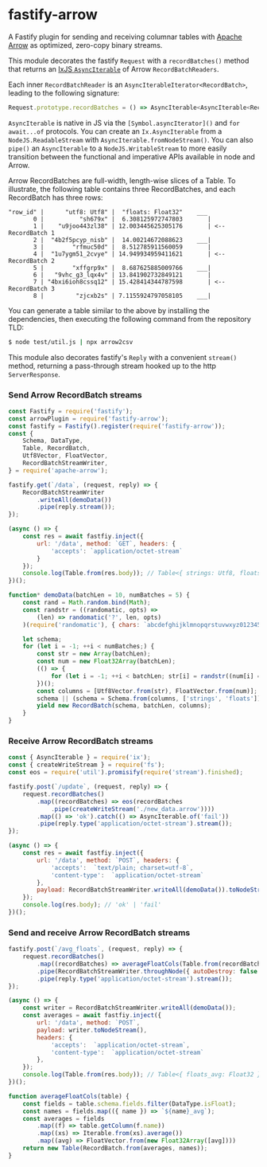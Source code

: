 # fastify-arrow
A Fastify plugin for sending and receiving columnar tables with [Apache Arrow](https://github.com/apache/arrow) as optimized, zero-copy binary streams.

This module decorates the fastify `Request` with a `recordBatches()` method that returns an [IxJS `AsyncIterable`](https://github.com/ReactiveX/IxJS#asynciterable) of Arrow `RecordBatchReaders`.

Each inner `RecordBatchReader` is an `AsyncIterableIterator<RecordBatch>`, leading to the following signature:
```ts
Request.prototype.recordBatches = () => AsyncIterable<AsyncIterable<RecordBatch>>;
```

`AsyncIterable` is native in JS via the `[Symbol.asyncIterator]()` and `for await...of` protocols. You can create an `Ix.AsyncIterable` from a `NodeJS.ReadableStream` with `AsyncIterable.fromNodeStream()`. You can also `pipe()` an `AsyncIterable` to a `NodeJS.WritableStream` to more easily transition between the functional and imperative APIs available in node and Arrow.

Arrow RecordBatches are full-width, length-wise slices of a Table. To illustrate, the following table contains three RecordBatches, and each RecordBatch has three rows:
```
"row_id" |      "utf8: Utf8" |  "floats: Float32"    ___
       0 |          "sh679x" |  6.308125972747803       |
       1 |    "u9joo443zl38" | 12.003445625305176       | <-- RecordBatch 1
       2 |  "4b2f5pcyp_nisb" |  14.00214672088623    ___|
       3 |        "rfmuc50d" |  8.512785911560059       |
       4 |  "1u7ygm51_2cvye" | 14.949934959411621       | <-- RecordBatch 2
       5 |        "xffgrp9x" |  8.687625885009766    ___|
       6 |   "9vhc_g3_lqx4v" | 13.841902732849121       |
       7 | "4bxi6ioh8cssq12" | 15.428414344787598       | <-- RecordBatch 3
       8 |         "zjcxb2s" | 7.1155924797058105    ___|
```

You can generate a table similar to the above by installing the dependencies, then executing the following command from the repository TLD:
```sh
$ node test/util.js | npx arrow2csv
```

This module also decorates fastify's `Reply` with a convenient `stream()` method, returning a pass-through stream hooked up to the http `ServerResponse`.

### Send Arrow RecordBatch streams

```js
const Fastify = require('fastify');
const arrowPlugin = require('fastify-arrow');
const fastify = Fastify().register(require('fastify-arrow'));
const {
    Schema, DataType,
    Table, RecordBatch,
    Utf8Vector, FloatVector,
    RecordBatchStreamWriter,
} = require('apache-arrow');

fastify.get(`/data`, (request, reply) => {
    RecordBatchStreamWriter
        .writeAll(demoData())
        .pipe(reply.stream());
});

(async () => {
    const res = await fastfiy.inject({
        url: '/data', method: `GET`, headers: {
            'accepts': `application/octet-stream`
        }
    });
    console.log(Table.from(res.body)); // Table<{ strings: Utf8, floats: Float32 }>
})();

function* demoData(batchLen = 10, numBatches = 5) {
    const rand = Math.random.bind(Math);
    const randstr = ((randomatic, opts) =>
        (len) => randomatic('?', len, opts)
    )(require('randomatic'), { chars: `abcdefghijklmnopqrstuvwxyz0123456789_` });

    let schema;
    for (let i = -1; ++i < numBatches;) {
        const str = new Array(batchLen);
        const num = new Float32Array(batchLen);
        (() => {
            for (let i = -1; ++i < batchLen; str[i] = randstr((num[i] = rand() * (2 ** 4)) | 0));
        })();
        const columns = [Utf8Vector.from(str), FloatVector.from(num)];
        schema || (schema = Schema.from(columns, ['strings', 'floats']));
        yield new RecordBatch(schema, batchLen, columns);
    }
}
```

### Receive Arrow RecordBatch streams

```js
const { AsyncIterable } = require('ix');
const { createWriteStream } = require('fs');
const eos = require('util').promisify(require('stream').finished);

fastify.post(`/update`, (request, reply) => {
    request.recordBatches()
        .map((recordBatches) => eos(recordBatches
            .pipe(createWriteStream('./new_data.arrow'))))
        .map(() => 'ok').catch(() => AsyncIterable.of('fail'))
        .pipe(reply.type('application/octet-stream').stream());
});

(async () => {
    const res = await fastfiy.inject({
        url: '/data', method: `POST`, headers: {
            'accepts':  `text/plain; charset=utf-8`,
            'content-type':  `application/octet-stream`
        },
        payload: RecordBatchStreamWriter.writeAll(demoData()).toNodeStream()
    });
    console.log(res.body); // 'ok' | 'fail'
})();
```

### Send and receive Arrow RecordBatch streams

```js
fastify.post(`/avg_floats`, (request, reply) => {
    request.recordBatches()
        .map((recordBatches) => averageFloatCols(Table.from(recordBatches)))
        .pipe(RecordBatchStreamWriter.throughNode({ autoDestroy: false }))
        .pipe(reply.type('application/octet-stream').stream());
});

(async () => {
    const writer = RecordBatchStreamWriter.writeAll(demoData());
    const averages = await fastfiy.inject({
        url: '/data', method: `POST`,
        payload: writer.toNodeStream(),
        headers: {
            'accepts':  `application/octet-stream`,
            'content-type':  `application/octet-stream`
        },
    });
    console.log(Table.from(res.body)); // Table<{ floats_avg: Float32 }>
})();

function averageFloatCols(table) {
    const fields = table.schema.fields.filter(DataType.isFloat);
    const names = fields.map(({ name }) => `${name}_avg`);
    const averages = fields
        .map((f) => table.getColumn(f.name))
        .map((xs) => Iterable.from(xs).average())
        .map((avg) => FloatVector.from(new Float32Array([avg])))
    return new Table(RecordBatch.from(averages, names));
}
```
